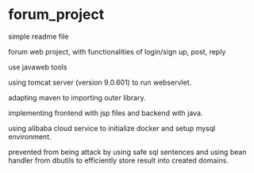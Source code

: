 # forum_project
simple readme file 

forum web project, with functionalities of login/sign up, post, reply

use javaweb tools

using tomcat server (version 9.0.601) to run webservlet.



adapting maven to importing outer library.

implementing frontend with jsp files and backend with java.

using alibaba cloud service to initialize docker and setup mysql environment.

prevented from being attack by using safe sql sentences and using bean handler from dbutils to efficiently store result into created domains.

